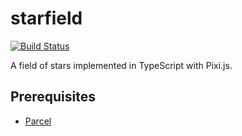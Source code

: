 # starfield

[![Build Status](https://travis-ci.com/JVMartin/starfield.svg?branch=master)](https://travis-ci.com/JVMartin/starfield)

A field of stars implemented in TypeScript with Pixi.js.

## Prerequisites

- [Parcel](https://parceljs.org/getting_started.html)

